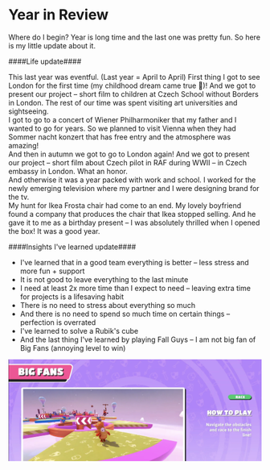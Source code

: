 # Year in Review

Where do I begin? Year is long time and the last one was pretty fun. So here is my little update about it.

####Life update####

This last year was eventful. (Last year = April to April) First thing I got to see London for the first time (my childhood dream came true 🥰)! And we got to present our project – short film to children at Czech School without Borders in London. The rest of our time was spent visiting art universities and sightseeing.\
I got to go to a concert of Wiener Philharmoniker that my father and I wanted to go for years. So we planned to visit Vienna when they had Sommer nacht konzert that has free entry and the atmosphere was amazing!\
And then in autumn we got to go to London again! And we got to present our project – short film about Czech pilot in RAF during WWII – in Czech embassy in London. What an honor.\
And otherwise it was a year packed with work and school.
I worked for the newly emerging television where my partner and I were designing brand for the tv.\
My hunt for Ikea Frosta chair had come to an end. My lovely boyfriend found a company that produces the chair that Ikea stopped selling. And he gave it to me as a birthday present – I was absolutely thrilled when I opened the box!
It was a good year.

####Insights I've learned update####
- I've learned that in a good team everything is better – less stress and more fun + support
- It is not good to leave everything to the last minute 
- I need at least 2x more time than I expect to need – leaving extra time for projects is a lifesaving habit
- There is no need to stress about everything so much
- And there is no need to spend so much time on certain things – perfection is overrated
- I've learned to solve a Rubik's cube
- And the last thing I've learned by playing Fall Guys – I am not big fan of Big Fans (annoying level to win)

![fall guys – big fans level](big_fans.png)